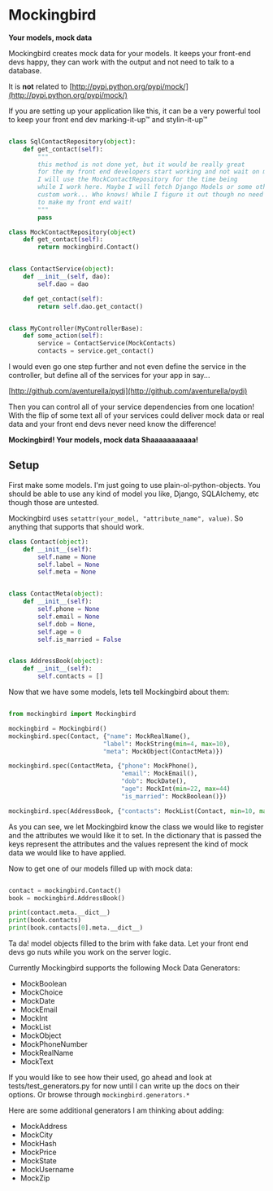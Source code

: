 # Mockingbird

**Your models, mock data**

Mockingbird creates mock data for your models. It keeps your front-end
devs happy, they can work with the output and not need to talk to a database.

It is **not** related to [http://pypi.python.org/pypi/mock/](http://pypi.python.org/pypi/mock/)

If you are setting up your application like this, it can be a very powerful
tool to keep your front end dev marking-it-up&trade; and stylin-it-up&trade;

```python

class SqlContactRepository(object):
    def get_contact(self):
        """
        this method is not done yet, but it would be really great
        for the my front end developers start working and not wait on me.
        I will use the MockContactRepository for the time being
        while I work here. Maybe I will fetch Django Models or some other
        custom work... Who knows! While I figure it out though no need
        to make my front end wait!
        """
        pass

class MockContactRepository(object)
    def get_contact(self):
        return mockingbird.Contact()


class ContactService(object):
    def __init__(self, dao):
        self.dao = dao

    def get_contact(self):
        return self.dao.get_contact()


class MyController(MyControllerBase):
    def some_action(self):
        service = ContactService(MockContacts)
        contacts = service.get_contact()
```

I would even go one step further and not even define the service in the
controller, but define all of the services for your app in say...

[http://github.com/aventurella/pydi](http://github.com/aventurella/pydi)

Then you can control all of your service dependencies from one location!
With the flip of some text all of your services could deliver
mock data or real data and your front end devs never need know the difference!

**Mockingbird! Your models, mock data  Shaaaaaaaaaaa!**

## Setup

First make some models. I'm just going to use plain-ol-python-objects.
You should be able to use any kind of model you like, Django, SQLAlchemy, etc
though those are untested.

Mockingbird uses ```setattr(your_model, "attribute_name", value)```. So anything
that supports that should work.

```python
class Contact(object):
    def __init__(self):
        self.name = None
        self.label = None
        self.meta = None


class ContactMeta(object):
    def __init__(self):
        self.phone = None
        self.email = None
        self.dob = None,
        self.age = 0
        self.is_married = False


class AddressBook(object):
    def __init__(self):
        self.contacts = []
```

Now that we have some models, lets tell Mockingbird about them:

```python

from mockingbird import Mockingbird

mockingbird = Mockingbird()
mockingbird.spec(Contact, {"name": MockRealName(),
                          "label": MockString(min=4, max=10),
                          "meta": MockObject(ContactMeta)})

mockingbird.spec(ContactMeta, {"phone": MockPhone(),
                               "email": MockEmail(),
                               "dob": MockDate(),
                               "age": MockInt(min=22, max=44)
                               "is_married": MockBoolean()})

mockingbird.spec(AddressBook, {"contacts": MockList(Contact, min=10, max=20)})

```

As you can see, we let Mockingbird know the class we would like to register
and the attributes we would like it to set. In the dictionary that is passed
the keys represent the attributes and the values represent the kind of mock data
we would like to have applied.

Now to get one of our models filled up with mock data:

```python

contact = mockingbird.Contact()
book = mockingbird.AddressBook()

print(contact.meta.__dict__)
print(book.contacts)
print(book.contacts[0].meta.__dict__)
```

Ta da! model objects filled to the brim with fake data. Let your front end devs
go nuts while you work on the server logic.

Currently Mockingbird supports the following Mock Data Generators:

- MockBoolean
- MockChoice
- MockDate
- MockEmail
- MockInt
- MockList
- MockObject
- MockPhoneNumber
- MockRealName
- MockText

If you would like to see how their used, go ahead and look at tests/test_generators.py
for now until I can write up the docs on their options. Or browse through ```mockingbird.generators.*```

Here are some additional generators I am thinking about adding:

- MockAddress
- MockCity
- MockHash
- MockPrice
- MockState
- MockUsername
- MockZip
